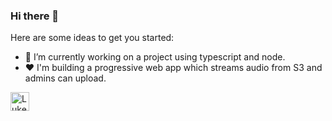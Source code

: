 ### Hi there 👋
Here are some ideas to get you started:

- 🔭 I’m currently working on a project using typescript and node.
- ❤ I'm building a progressive web app which streams audio from S3 and admins can upload.  

<a href="https://dev.to/lukeecart">
  <img src="https://d2fltix0v2e0sb.cloudfront.net/dev-badge.svg" alt="Luke Cartwright's DEV Community Profile" height="30" width="30">
</a>
